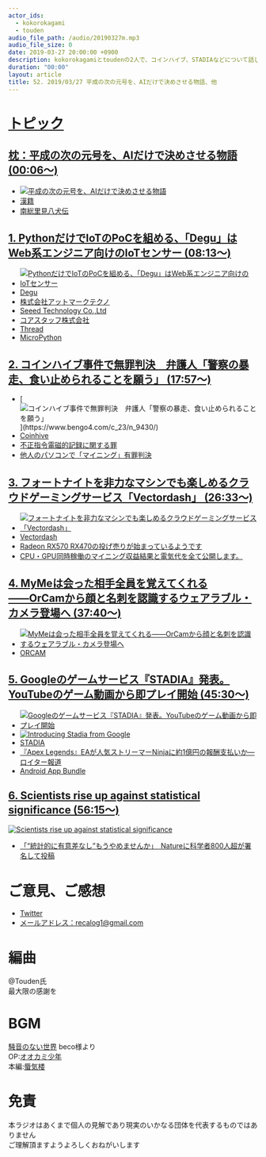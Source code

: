 ```yaml
---
actor_ids:
  - kokorokagami
  - touden
audio_file_path: /audio/20190327m.mp3
audio_file_size: 0
date: 2019-03-27 20:00:00 +0900
description: kokorokagamiとtoudenの2人で、コインハイブ、STADIAなどについて話しました。
duration: "00:00"
layout: article
title: 52. 2019/03/27 平成の次の元号を、AIだけで決めさせる物語、他
---
```

# <u>トピック</u>

## <u>枕：平成の次の元号を、AIだけで決めさせる物語 (00:06～)</u>

- [![平成の次の元号を、AIだけで決めさせる物語](https://qiita-image-store.s3.amazonaws.com/0/193512/profile-images/1520692308)](https://qiita.com/youwht/items/214126879fd5293de4ac)
- [漢籍](https://ja.wikipedia.org/wiki/%E6%BC%A2%E7%B1%8D)
- [南総里見八犬伝](https://www.city.tateyama.chiba.jp/satomi/arasuji/arasuji.html)

## <u>1. PythonだけでIoTのPoCを組める、「Degu」はWeb系エンジニア向けのIoTセンサー (08:13～)</u>

- [![PythonだけでIoTのPoCを組める、「Degu」はWeb系エンジニア向けのIoTセンサー](https://image.itmedia.co.jp/mn/articles/1903/18/sp_190318degu_04.jpg)](https://monoist.atmarkit.co.jp/mn/articles/1903/18/news039.html)
- [Degu](https://open-degu.com/)
- [株式会社アットマークテクノ](https://www.atmark-techno.com/)
- [Seeed Technology Co.,Ltd](https://www.seeedstudio.io/?gclid=Cj0KCQjw4qvlBRDiARIsAHme6ouCHGzogJ9C-Eh6mgyJCbAxNmJNJWILFq7ekaDNX2trtGO2bVQIbOsaAnf3EALw_wcB)
- [コアスタッフ株式会社](https://www.corestaff.co.jp/)
- [Thread](https://www.threadgroup.org/)
- [MicroPython](https://micropython.org/)

## <u>2. コインハイブ事件で無罪判決　弁護人「警察の暴走、食い止められることを願う」 (17:57～)</u>

- [![コインハイブ事件で無罪判決　弁護人「警察の暴走、食い止められることを願う」](https://storage.bengo4.com/news/images/9688_2_1.jpg?**1553736889**)](https://www.bengo4.com/c_23/n_9430/)
- [Coinhive](https://coinhive.com/)
- [不正指令電磁的記録に関する罪](https://www.keishicho.metro.tokyo.jp/smph/kurashi/cyber/law/virus.html)
- [他人のパソコンで「マイニング」有罪判決](https://news.mynavi.jp/article/20180724-668833/)

## <u>3. フォートナイトを非力なマシンでも楽しめるクラウドゲーミングサービス「Vectordash」  (26:33～)</u>

- [![フォートナイトを非力なマシンでも楽しめるクラウドゲーミングサービス「Vectordash」](https://techcrunchjp.files.wordpress.com/2019/03/20190317nminergame2.png)](https://jp.techcrunch.com/2019/03/18/2019-03-16-vectordashs-cloud-gaming-service-brings-crypto-miners-a-new-revenue-stream/)
- [Vectordash](https://vectordash.com/)
- [Radeon RX570 RX470の投げ売りが始まっているようです](https://g-pc.info/archives/7328)
- [CPU・GPU同時稼働のマイニング収益結果と電気代を全て公開します。](https://dagashiya-bitcoin.com/mining_01)

## <u>4. MyMeは会った相手全員を覚えてくれる――OrCamから顔と名刺を認識するウェアラブル・カメラ登場へ (37:40～)</u>

- [![MyMeは会った相手全員を覚えてくれる――OrCamから顔と名刺を認識するウェアラブル・カメラ登場へ](https://techcrunchjp.files.wordpress.com/2019/01/2019-01-18-orcam-myme-00002.jpg?w=736&zoom=2)](https://jp.techcrunch.com/2019/01/18/2019-01-17-orcams-myme-uses-facial-recognition-to-remember-everyone-you-meet/)
- [ORCAM](https://www.orcam.com/jp/)

## <u>5. Googleのゲームサービス『STADIA』発表。YouTubeのゲーム動画から即プレイ開始 (45:30～)</u>

- [![Googleのゲームサービス『STADIA』発表。YouTubeのゲーム動画から即プレイ開始](https://o.aolcdn.com/images/dims?crop=1102%2C662%2C389%2C222&quality=85&format=jpg&resize=1200%2C721&image_uri=https%3A%2F%2Fs.yimg.com%2Fos%2Fcreatr-uploaded-images%2F2019-03%2F75c563d0-4a6a-11e9-bf4e-69cae478a82e&client=a1acac3e1b3290917d92&signature=ffd09f3c2d5332b5ef7c1fcc66a8541841d21470)](https://japanese.engadget.com/2019/03/19/google-stadia-youtube/)
- [![Introducing Stadia from Google](https://img.youtube.com/vi/AffodEEF4ho/0.jpg)](https://www.youtube.com/watch?v=AffodEEF4ho)
- [STADIA](https://stadia.dev/)
- [『Apex Legends』EAが人気ストリーマーNinjaに約1億円の報酬支払いか―ロイター報道](https://www.gamespark.jp/article/2019/03/14/88154.html)
- [Android App Bundle](https://developer.android.com/platform/technology/app-bundle)

## <u>6. Scientists rise up against statistical significance (56:15～)</u>

[![Scientists rise up against statistical significance](https://media.nature.com/w1024/magazine-assets/d41586-019-00857-9/d41586-019-00857-9_16546612.jpg)](https://www.nature.com/articles/d41586-019-00857-9?utm_source=twt_nnc&utm_medium=social&utm_campaign=naturenews&sf209757517=1)
- [「“統計的に有意差なし”もうやめませんか」　Natureに科学者800人超が署名して投稿](https://www.itmedia.co.jp/news/articles/1903/26/news112.html)

# ご意見、ご感想
- [Twitter](https://twitter.com/recalog1)
- [メールアドレス：recalog1@gmail.com](recalog1@gmail.com)

# 編曲

@Touden氏  
最大限の感謝を  

# BGM

[騒音のない世界](http://noiselessworld.net/) beco様より  
OP:[オオカミ少年](https://soundcloud.com/baron1_3/wolfboy)  
本編:[蜃気楼](https://soundcloud.com/baron1_3/shinkirou)  

# 免責

本ラジオはあくまで個人の見解であり現実のいかなる団体を代表するものではありません  
ご理解頂ますようよろしくおねがいします  